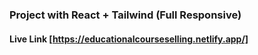 ### Project with React + Tailwind (Full Responsive)
#### Live Link [https://educationalcourseselling.netlify.app/]

